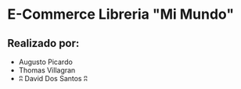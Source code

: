 # E-Commerce Libreria "Mi Mundo"


## Realizado por:
<ul>
    <li> Augusto Picardo </li>
    <li> Thomas Villagran </li>
    <li> &#685 David Dos Santos &#685 </li>
</ul>
